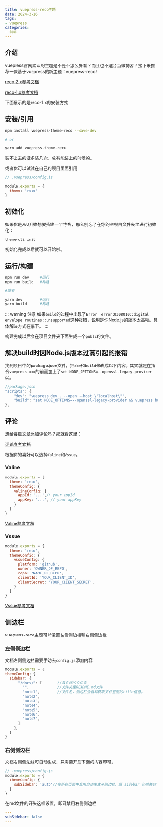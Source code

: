 ```yaml
---
title: vuepress-reco主题
date: 2024-3-16
tags:
- vuepress
categories:
- 前端
---
```


## 介绍
vuepress官网默认的主题是不是不怎么好看？而且也不适合当做博客？接下来推荐一款基于vuepress的新主题：vuepress-reco!

[reco-2.x参考文档](https://vuepress-theme-reco.recoluan.com/docs/theme/frontmatter-home.html)

[reco-1.x参考文档](http://v1.vuepress-reco.recoluan.com/views/1.x/)

下面展示的是reco-1.x的安装方式
## 安装/引用
```sh
npm install vuepress-theme-reco --save-dev

# or

yarn add vuepress-theme-reco
```
装不上去的话多装几次，总有能装上的时候的。

或者你可以试试在自己的项目里面引用
```js
// .vuepress/config.js

module.exports = {
  theme: 'reco'
}  
```

## 初始化
如果你是从0开始想要搭建一个博客，那么别忘了在你的空项目文件夹里进行初始化：
```sh
theme-cli init
```

初始化完成以后就可以开始啦。

## 运行/构建
```sh
npm run dev     #运行
npm run build   #构建

#或者

yarn dev        #运行
yarn build      #构建
```
::: warning 注意
如果`build`的过程中出现了`Error: error:0308010C:digital envelope routines::unsupported`这种报错，说明是你Node.js的版本太高啦。具体解决方式在底下。
:::

构建完成以后会在项目文件夹下面生成一个`publc`的文件。

## 解决build时因Node.js版本过高引起的报错

找到项目中的package.json文件，把`dev`和`build`修改成以下内容。其实就是在指令`vuepress xxx`的前面加上了`set NODE_OPTIONS=--openssl-legacy-provider &&`。
```js
//package.json
"scripts": {
    "dev": "vuepress dev . --open --host \"localhost\"",
    "build": "set NODE_OPTIONS=--openssl-legacy-provider && vuepress build ."
},
```

## 评论

想给每篇文章添加评论吗？那就看这里：

[评论参考文档](http://v1.vuepress-reco.recoluan.com/views/1.x/valine.html)

根据你的喜好可以选择`Valine`和`Vssue`。

### Valine
```js
module.exports = {
  theme: 'reco',
  themeConfig: {
    valineConfig: {
      appId: '...',// your appId
      appKey: '...', // your appKey
    }
  }  
}
```
[Valine参考文档](https://valine.js.org/configuration.html)

### Vssue
```js
module.exports = {
  theme: 'reco',
  themeConfig: {
    vssueConfig: {
      platform: 'github',
      owner: 'OWNER_OF_REPO',
      repo: 'NAME_OF_REPO',
      clientId: 'YOUR_CLIENT_ID',
      clientSecret: 'YOUR_CLIENT_SECRET',
    }
  }  
}
```
[Vssue参考文档](https://vssue.js.org/zh/options/)

## 侧边栏

vuepress-reco主题可以设置左侧侧边栏和右侧侧边栏

### 左侧侧边栏
文档左侧侧边栏需要手动去`config.js`添加内容

```js
module.exports = {
themeConfig: {
  sidebar: {
      "/docs/": [       //放文档的文件夹
        "",             //文件夹里README.md文件
        "note1",        //文件名，侧边栏会自动获取文件里面的title信息。
        "note2",
        "note3",
        "note4",
        "note5",
        "note6",
        "note7",
      ]
    },
  }
}
```

### 右侧侧边栏

文档右侧侧边栏可自动生成，只需要开启下面的内容即可。
```js
// .vuepress/config.js
module.exports = {
  themeConfig: {
    subSidebar: 'auto'//在所有页面中启用自动生成子侧边栏，原 sidebar 仍然兼容
  }
}
```
在md文件的开头这样设置，即可禁用右侧侧边栏
```yaml
---
subSidebar: false
---
```